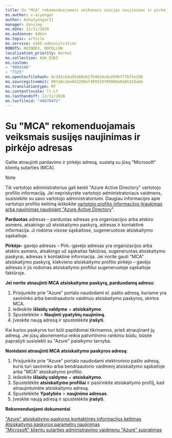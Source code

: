 ```yaml
---
title: Su "MCA" rekomenduojamais veiksmais susijęs naujinimas ir pirkėjo adresas
ms.author: v-aiyengar
author: AshaIyengar21
manager: dansimp
ms.date: 12/11/2020
ms.audience: Admin
ms.topic: article
ms.service: o365-administration
ROBOTS: NOINDEX, NOFOLLOW
localization_priority: Normal
ms.collection: Adm_O365
ms.custom:
- "9004166"
- "7325"
ms.openlocfilehash: 8cdd2c64a95e88eb2fb4624c6e2696f77b75e198
ms.sourcegitcommit: 097a8cabe0d2280af489159789988a0ab532dabb
ms.translationtype: MT
ms.contentlocale: lt-LT
ms.lasthandoff: 12/11/2020
ms.locfileid: "49678472"
---
```

# <a name="update-sold-to-and-bill-to-address-associated-to-your-mca---recommended-steps"></a>Su "MCA" rekomenduojamais veiksmais susijęs naujinimas ir pirkėjo adresas

Galite atnaujinti pardavimo ir pirkėjo adresą, susietą su jūsų "Microsoft" klientų sutarties (MCA). 

> [!NOTE]
> Tik vartotojo administratorius gali keisti "Azure Active Directory" vartotojo profilio informaciją. Jei nepriskyrėte vartotojo administratoriaus vaidmens, susisiekite su savo vartotojo administratoriumi. Daugiau informacijos apie vartotojo profilio keitimą ieškokite [vartotojo profilio informacijos įtraukimas arba naujinimas naudojant "Azure Active Directory](https://docs.microsoft.com/azure/active-directory/fundamentals/active-directory-users-profile-azure-portal)".

**Parduotas** adresas – parduotas adresas yra organizacijos arba atskiro asmens, atsakingo už atsiskaitymo paskyrą, adresas ir kontaktinė informacija. Ji rodoma visose sąskaitose, sugeneruotose atsiskaitymo sąskaitoje.

**Pirkėjo-** gavėjo adresas – Pirk.-gavėjo adresas yra organizacijos arba atskiro asmens, atsakingo už sąskaitas faktūras, sugeneruotas atsiskaitymo paskyrai, adresas ir kontaktinė informacija. Jei norite gauti "MCA" atsiskaitymo paskyrą, kiekvieno atsiskaitymo profilio pirkėjo – gavėjo adresas ir jis rodomas atsiskaitymo profiliui sugeneruotoje sąskaitoje faktūroje.

**Jei norite atnaujinti MCA atsiskaitymo paskyrą, parduodamą adresu**:

1. Prisijunkite prie "Azure" portalo naudodami el. pašto adresą, kuriame yra savininko arba bendraautorio vaidmuo atsiskaitymo paskyros, skirtos MCA.
1. Ieškokite **išlaidų valdymo**  +  **atsiskaitymo**.
1. Spustelėkite  >  **Naujinti ypatybių naujinimą**.
1. Įveskite naują adresą ir spustelėkite **įrašyti**.

Kai kurios paskyros turi būti papildomai tikrinamos, prieš atnaujinant jų adresą. Jei jūsų abonementui reikia patvirtinimo rankiniu būdu, būsite paprašyti susisiekti su "Azure" palaikymo tarnyba.

**Norėdami atnaujinti MCA atsiskaitymo paskyros adresą**: 

1. Prisijunkite prie "Azure" portalo naudodami elektroninio pašto adresą, kuris turi savininko arba bendraautorio vaidmenį atsiskaitymo sąskaitoje arba "MCA" atsiskaitymo profilio.
1. Ieškokite **išlaidų valdymo**  +  **atsiskaitymo**.
1. Spustelėkite **atsiskaitymo profiliai** ir pasirinkite atsiskaitymo profilį, kad atnaujintumėte atsiskaitymo adresą.
1. Spustelėkite **Ypatybės**  >  **naujinimo adresas**.
1. Įveskite naują adresą ir spustelėkite **įrašyti**.

**Rekomenduojami dokumentai**

["Azure" atsiskaitymo paskyros kontaktinės informacijos keitimas](https://docs.microsoft.com/azure/cost-management-billing/manage/change-azure-account-profile)   
[Atsiskaitymo paskyros parametrų naujinimas](https://docs.microsoft.com/microsoft-store/update-microsoft-store-for-business-account-settings)  
["Microsoft" klientų sutarties administravimo vaidmenų "Azure" supratimas](https://docs.microsoft.com/azure/cost-management-billing/manage/understand-mca-roles)